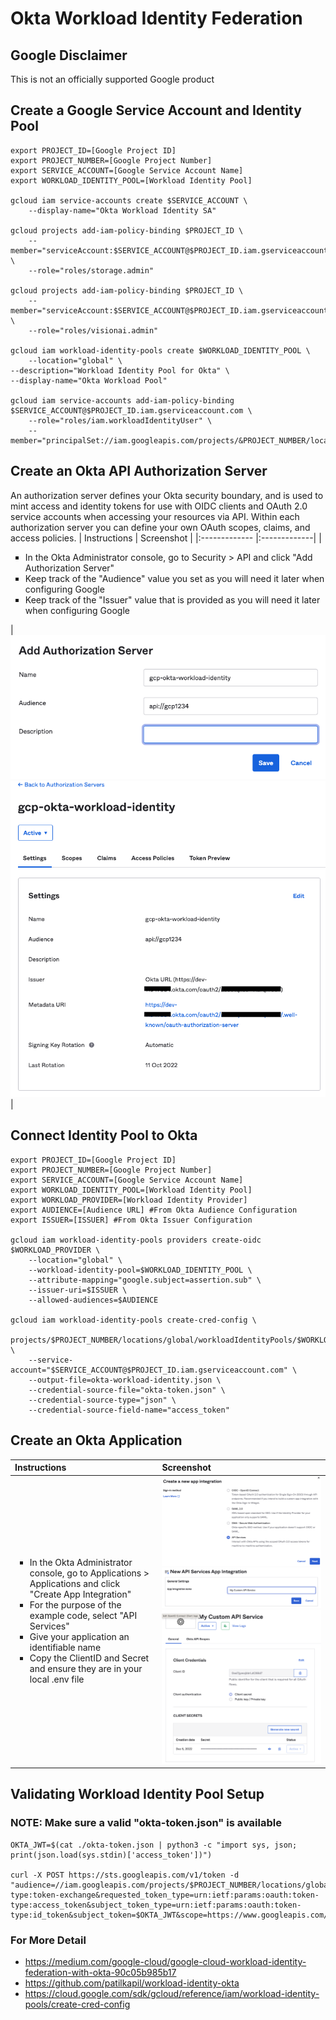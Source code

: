# Okta Workload Identity Federation

## Google Disclaimer
This is not an officially supported Google product

## Create a Google Service Account and Identity Pool
```
export PROJECT_ID=[Google Project ID]
export PROJECT_NUMBER=[Google Project Number]
export SERVICE_ACCOUNT=[Google Service Account Name]
export WORKLOAD_IDENTITY_POOL=[Workload Identity Pool]

gcloud iam service-accounts create $SERVICE_ACCOUNT \
    --display-name="Okta Workload Identity SA"

gcloud projects add-iam-policy-binding $PROJECT_ID \
    --member="serviceAccount:$SERVICE_ACCOUNT@$PROJECT_ID.iam.gserviceaccount.com" \
    --role="roles/storage.admin"

gcloud projects add-iam-policy-binding $PROJECT_ID \
    --member="serviceAccount:$SERVICE_ACCOUNT@$PROJECT_ID.iam.gserviceaccount.com" \
    --role="roles/visionai.admin"

gcloud iam workload-identity-pools create $WORKLOAD_IDENTITY_POOL \
    --location="global" \
--description="Workload Identity Pool for Okta" \
--display-name="Okta Workload Pool"

gcloud iam service-accounts add-iam-policy-binding $SERVICE_ACCOUNT@$PROJECT_ID.iam.gserviceaccount.com \
    --role="roles/iam.workloadIdentityUser" \
    --member="principalSet://iam.googleapis.com/projects/&PROJECT_NUMBER/locations/global/workloadIdentityPools/$WORKLOAD_IDENTITY_POOL/*"
```

## Create an Okta API Authorization Server


An authorization server defines your Okta security boundary, and is used to mint access and identity tokens for use with OIDC clients and OAuth 2.0 service accounts when accessing your resources via API. Within each authorization server you can define your own OAuth scopes, claims, and access policies.
| Instructions        | Screenshot          |
|:------------- |:-------------|
|<ul type="square"><li>In the Okta Administrator console, go to Security > API and click "Add Authorization Server" <li> Keep track of the "Audience" value you set as you will need it later when configuring Google <li> Keep track of the "Issuer" value that is provided as you will need it later when configuring Google </ul>| ![Completed Authorization Server](images/add_authorization_server.png)<br>![Add Authorization Server](images/api_authorization_server.png) | 


## Connect Identity Pool to Okta
```
export PROJECT_ID=[Google Project ID]
export PROJECT_NUMBER=[Google Project Number]
export SERVICE_ACCOUNT=[Google Service Account Name]
export WORKLOAD_IDENTITY_POOL=[Workload Identity Pool]
export WORKLOAD_PROVIDER=[Workload Identity Provider]
export AUDIENCE=[Audience URL] #From Okta Audience Configuration
export ISSUER=[ISSUER] #From Okta Issuer Configuration

gcloud iam workload-identity-pools providers create-oidc $WORKLOAD_PROVIDER \
    --location="global" \
    --workload-identity-pool=$WORKLOAD_IDENTITY_POOL \
    --attribute-mapping="google.subject=assertion.sub" \
    --issuer-uri=$ISSUER \
    --allowed-audiences=$AUDIENCE

gcloud iam workload-identity-pools create-cred-config \
    projects/$PROJECT_NUMBER/locations/global/workloadIdentityPools/$WORKLOAD_IDENTITY_POOL/providers/$WORKLOAD_PROVIDER \
    --service-account="$SERVICE_ACCOUNT@$PROJECT_ID.iam.gserviceaccount.com" \
    --output-file=okta-workload-identity.json \
    --credential-source-file="okta-token.json" \
    --credential-source-type="json" \
    --credential-source-field-name="access_token"
```

## Create an Okta Application

| Instructions        | Screenshot          |
|:------------- |:-------------|
|<ul type="square"><li>In the Okta Administrator console, go to Applications > Applications and click "Create App Integration" <li>For the purpose of the example code, select "API Services" <li>Give your application an identifiable name <li>Copy the ClientID and Secret and ensure they are in your local .env file </ul>| ![Create Application](images/api_services.png)<br>![Add Application Mame](images/api_services_name.png)<br>![Save ClientID and Secret](images/application_client_secret.png)  | 
    
## Validating Workload Identity Pool Setup
### NOTE: Make sure a valid "okta-token.json" is available
```
OKTA_JWT=$(cat ./okta-token.json | python3 -c "import sys, json; print(json.load(sys.stdin)['access_token'])")

curl -X POST https://sts.googleapis.com/v1/token -d "audience=//iam.googleapis.com/projects/$PROJECT_NUMBER/locations/global/workloadIdentityPools/$WORKLOAD_IDENTITY_POOL/providers/$WORKLOAD_PROVIDER&grant_type=urn:ietf:params:oauth:grant-type:token-exchange&requested_token_type=urn:ietf:params:oauth:token-type:access_token&subject_token_type=urn:ietf:params:oauth:token-type:id_token&subject_token=$OKTA_JWT&scope=https://www.googleapis.com/auth/devstorage.read_only"
```

### For More Detail
* https://medium.com/google-cloud/google-cloud-workload-identity-federation-with-okta-90c05b985b17
* https://github.com/patilkapil/workload-identity-okta
* https://cloud.google.com/sdk/gcloud/reference/iam/workload-identity-pools/create-cred-config
